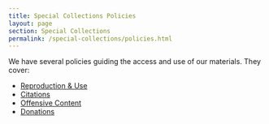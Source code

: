 ```yaml
---
title: Special Collections Policies
layout: page
section: Special Collections
permalink: /special-collections/policies.html
---
```


We have several policies guiding the access and use of our materials. 
They cover:

- [Reproduction & Use](https://www.lib.uidaho.edu/special-collections/special-collections/reproductions.html)
- [Citations](https://www.lib.uidaho.edu/special-collections/special-collections/citation.html)
- [Offensive Content](https://www.lib.uidaho.edu/special-collections/special-collections/offensivecontent.html)
- [Donations](https://www.lib.uidaho.edu/special-collections/special-collections/donations.html)
